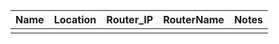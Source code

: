 | Name | Location  | Router_IP  |  RouterName | Notes  |
|------|-----------|------------|-------------|--------|
|      |           |            |             |        |
